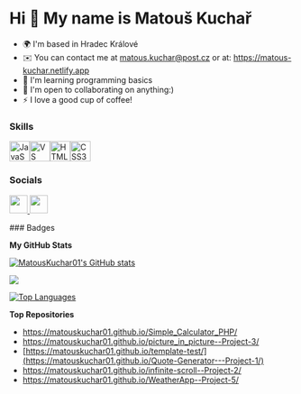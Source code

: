 Hi 👋 My name is Matouš Kuchař
==============================

* 🌍  I'm based in Hradec Králové
* ✉️  You can contact me at [matous.kuchar@post.cz](mailto:matous.kuchar@post.cz) or at: https://matous-kuchar.netlify.app
* 🧠  I'm learning programming basics
* 🤝  I'm open to collaborating on anything:)
* ⚡  I love a good cup of coffee!

### Skills

<p align="left">
<a href="https://developer.mozilla.org/en-US/docs/Web/JavaScript" target="_blank" rel="noreferrer"><img src="https://raw.githubusercontent.com/danielcranney/readme-generator/main/public/icons/skills/javascript-colored.svg" width="36" height="36" alt="JavaScript" /></a><a href="https://code.visualstudio.com/" target="_blank" rel="noreferrer"><img src="https://raw.githubusercontent.com/danielcranney/readme-generator/main/public/icons/skills/visualstudiocode.svg" width="36" height="36" alt="VS Code" /></a><a href="https://developer.mozilla.org/en-US/docs/Glossary/HTML5" target="_blank" rel="noreferrer"><img src="https://raw.githubusercontent.com/danielcranney/readme-generator/main/public/icons/skills/html5-colored.svg" width="36" height="36" alt="HTML5" /></a><a href="https://www.w3.org/TR/CSS/#css" target="_blank" rel="noreferrer"><img src="https://raw.githubusercontent.com/danielcranney/readme-generator/main/public/icons/skills/css3-colored.svg" width="36" height="36" alt="CSS3" /></a>
</p>

### Socials

<p align="left"> <a href="https://www.github.com/MatousKuchar01" target="_blank" rel="noreferrer"> <picture> <source media="(prefers-color-scheme: dark)" srcset="https://raw.githubusercontent.com/danielcranney/readme-generator/main/public/icons/socials/github-dark.svg" /> <source media="(prefers-color-scheme: light)" srcset="https://raw.githubusercontent.com/danielcranney/readme-generator/main/public/icons/socials/github.svg" /> <img src="https://raw.githubusercontent.com/danielcranney/readme-generator/main/public/icons/socials/github.svg" width="32" height="32" /> </picture> </a> <a href="https://www.linkedin.com/in/matouš-kuchař-398186294" target="_blank" rel="noreferrer"> <picture> <source media="(prefers-color-scheme: dark)" srcset="https://raw.githubusercontent.com/danielcranney/readme-generator/main/public/icons/socials/linkedin-dark.svg" /> <source media="(prefers-color-scheme: light)" srcset="https://raw.githubusercontent.com/danielcranney/readme-generator/main/public/icons/socials/linkedin.svg" /> <img src="https://raw.githubusercontent.com/danielcranney/readme-generator/main/public/icons/socials/linkedin.svg" width="32" height="32" /> </picture> </a></p>
### Badges

<b>My GitHub Stats</b>

<a href="http://www.github.com/MatousKuchar01"><img src="https://github-readme-stats.vercel.app/api?username=MatousKuchar01&show_icons=true&hide=&count_private=true&title_color=0891b2&text_color=ffffff&icon_color=0891b2&bg_color=1c1917&hide_border=true&show_icons=true" alt="MatousKuchar01's GitHub stats" /></a>

<a href="http://www.github.com/MatousKuchar01"><img src="https://github-readme-streak-stats.herokuapp.com/?user=MatousKuchar01&stroke=ffffff&background=1c1917&ring=0891b2&fire=0891b2&currStreakNum=ffffff&currStreakLabel=0891b2&sideNums=ffffff&sideLabels=ffffff&dates=ffffff&hide_border=true" /></a>

<a href="https://github.com/MatousKuchar01" align="left"><img src="https://github-readme-stats.vercel.app/api/top-langs/?username=MatousKuchar01&langs_count=10&title_color=0891b2&text_color=ffffff&icon_color=0891b2&bg_color=1c1917&hide_border=true&locale=en&custom_title=Top%20%Languages" alt="Top Languages" /></a>

<b>Top Repositories</b>
* https://matouskuchar01.github.io/Simple_Calculator_PHP/
* https://matouskuchar01.github.io/picture_in_picture--Project-3/
* [https://matouskuchar01.github.io/template-test/](https://matouskuchar01.github.io/Quote-Generator---Project-1/)
* https://matouskuchar01.github.io/infinite-scroll--Project-2/
* https://matouskuchar01.github.io/WeatherApp--Project-5/


<div width="100%" align="center"></div><br /><br /><br /><br /><br /><br /><br />
